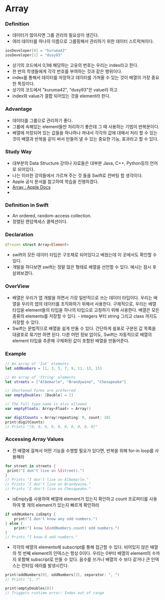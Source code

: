 # Array
### Definition
- 데이터가 많아지면 그룹 관리의 필요성이 생긴다. 
- 여러 데이터를 하나의 이름으로 그룹핑해서 관리하기 위한 데이터 스트럭쳐이다.

```swift
iosDeveloper[0] = "kuruma42"
iosDeveloper[1] = "dusy93"
```
- 상기의 코드에서 0,1에 해당하는 고유의 번호는 우리는 index라고 한다. 
- 한 반의 학생들에게 각각 번호를 부여하는 것과 같은 행위이다. 
- index를 통해서 데이터를 저장하고 데이터를 가져올 수 있는 것이 배열의 가장 중요한 특징이다.
- 상기의 코드에서 "kuruma42", "dusy93"은 value라 하고 
- index와 value가 결합 되어있는 것을 element라 한다. 

### Advantage
- 데이터를 그룹으로 관리하기 좋다. 
- 그룹에 속해있는 element들만 처리하기 좋은데 그 때 사용하는 기법이 반복문이다. 
- 배열에 저장되어 있는 값들을 하나하나 꺼내서 각각의 값에 대해서 처리 할 수 있는 것이 배열과 반복을 같이 써서 만들어 낼 수 있는 중요한 기능, 효과라고 할 수 있다. 

### Study Way 
- 대부분의 Data Structure 강의나 자료들은 대부분 Java, C++, Python등의 언어로 되어있다.
- 나는 이러한 강의들에서 가르쳐 주는 것 들을 Swift로 컨버팅 할 생각이다. 
- Apple 공식 문서를 참고하여 학습을 진행하겠다. 
- [Array : Apple Docs](https://developer.apple.com/documentation/swift/array)
- 

### Definition in Swift
- An ordered, random-access collection.
- 정렬된 랜덤액세스 콜렉션이다. 

### Declaration
```swift
@frozen struct Array<Element>
```
- swift의 모든 데이터 타입은 구조체로 되어있다고 배웠는데 이 곳에서도 확인할 수 있다.
- 개발을 하다보면 swift는 정말 많은 형태로 배열을 선언할 수 있다. 예시는 잠시 후 살펴보겠다.

### OverView 
- 배열은 우리가 앱 개발을 하면서 가장 일반적으로 쓰는 데이터 타입이다. 우리는 배열을 우리의 앱의 데이터를 조직화하기 위해서 사용한다. 구체적으로, 우리는 배열 타입을 element들의 타입을 하나의 타입으로 고정하기 위해 사용한다. 배열은 모든 종류의 elements를 저장할 수 있다. - integers 부터 string 그리고 class 까지도 저장할 수 있다. 
- Swift는 문법적으로 배열을 쉽게 만둘 수 있다. 간단하게 쉼표로 구분된 값 목록을 대괄호로 묶기만 하면 된다. 다른 어떤 정보 없이도, Swift는 자동적으로 배열의 element 타입을 추론해 구체화된 값이 포함된 배열을 만들어준다. 

### Example 
```swift
// An array of 'Int' elements
let oddNumbers = [1, 3, 5, 7, 9, 11, 13, 15]

// An array of 'String' elements
let streets = ["Albemarle", "Brandywine", "Chesapeake"]

// Shortened forms are preferred
var emptyDoubles: [Double] = []

// The full type name is also allowed
var emptyFloats: Array<Float> = Array()

var digitCounts = Array(repeating: 0, count: 10)
print(digitCounts)
// Prints "[0, 0, 0, 0, 0, 0, 0, 0, 0, 0]"
```

### Accessing Array Values 
- 전 배열에 걸쳐서 어떤 기능을 수행할 필요가 있다면, 반복을 위해 for-in loop를 사용해라 

```swift
for street in streets {
 print("I don't live on \(street).")
}
// Prints "I don't live on Albemarle."
// Prints "I don't live on Brandywine."
// Prints "I don't live on Chesapeake."
```
- isEmpty를 사용하여 배열에 element가 있는지 확인하고 count 프로퍼티를 사용하여 몇 개의 element가 있는지 빠르게 확인하라 

```swift
if oddNumbers.isEmpty {
    print("I don't know any odd numbers.")
} else {
    print("I know \(oddNumbers.count) odd numbers.")
}
// Prints "I know 8 odd numbers."
```

- 각각의 배열의 elements에 subscript를 통해 접근할 수 있다. 비어있지 않은 배열의 첫 번째 element의 인덱스는 항상 0이다. 우리는 0부터 배열의 element의 수까지 포함해 subscript로 만들 수 있다. 음수를 쓰거나 배열의 수 보다 같거나 큰 인덱스는 런타임 에러를 발생시킨다. 

```swift
print(oddNumbers[0], oddNumbers[3], separator: ", ")
// Prints "1, 7"

print(emptyDoubles[0])
// Triggers runtime error: Index out of range
```


